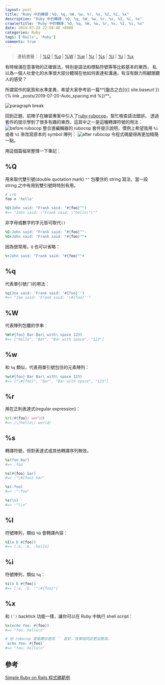 ```yaml
---
layout: post
title: "Ruby 中的轉譯：%Q, %q, %W, %w, %r, %s, %I, %i, %x"
description: "Ruby 中的轉譯：%Q, %q, %W, %w, %r, %s, %I, %i, %x"
crawlertitle: "Ruby 中的轉譯：%Q, %q, %W, %w, %r, %s, %I, %i, %x"
date: 2019-07-28 22:50:46 +0800
categories: Ruby
tags: ['Rails', 'Ruby']
comments: true
---
```


> 連結書籤： | [%Q](#q) | [%q](#q-1) | [%W](#w) | [%w](#w-1) | [%r](#r) | [%s](#s) | [%I](#i) | [%i](#i-1) | [%x](#x)


有時候滿在意事物的正確做法，特別是語法和標點符號等等比較基本的東西，
私以為一個人社會化的水準很大部分體現在他如何表達和溝通，有沒有餘力照顧閱聽人的感受？

所謂寫作的氣質和水準差異，希望大家參考前一篇**[盤古之白]({{ site.baseurl }}{% link _posts/2019-07-20-Auto_spacing.md %})**。

![paragraph break](https://order-brother.s3-ap-northeast-1.amazonaws.com/paragraph+break/separator-1.png)

回到正題，前陣子在練習專案中引入了[ruby-rubocop](https://marketplace.visualstudio.com/items?itemName=misogi.ruby-rubocop)，幫忙檢查語法錯誤，
透過套件的提示學到了很多有趣的東西，這其中之一是這種轉譯符號的用法：
![before rubocop](https://stevenchang.s3-ap-northeast-1.amazonaws.com/rubocop-before.jpg)
整合進編輯器的 rubocop 套件提示說明，慣例上希望我用 `%i` 或者 `%I` 來改寫原本的 symbol 陣列：
![after rubocop](https://stevenchang.s3-ap-northeast-1.amazonaws.com/rubocop-after.jpg)
令程式碼變得再更加精簡一點。

用這個篇幅來整理一下筆記：

## %Q

用來取代雙引號(double quotation mark) `""` 包覆住的 string 寫法，當一段 string 之中有用到雙引號時特別有用。

```ruby
# irb
foo = 'hello'

%Q(John said: "Frank said: "#{foo}"")
#=> "John said: \"Frank said: \"hello\"\""
```

非字母或數字的字元皆可取代`()`

```ruby
%Q-John said: "Frank said: "#{foo}""-
%Q+John said: "Frank said: "#{foo}""+
```

因為很常用，`Q` 也可以省略：

```ruby
%+John said: "Frank said: "#{foo}""+
```

## %q

代表單引號('')的用法：

```ruby
%q(Joe said: 'Frank said: '#{foo}'')
#=> "Joe said: 'Frank said: '\#{foo}''"
```

## %W

代表陣列包覆的字串：

```ruby
%W(#{foo} Bar Bar\ with\ space 123)
#=> ["hello", "Bar", "Bar with space", "123"]
```

## %w

和 `%q` 類似，代表用單引號包住的元素陣列：

```ruby
%w(#{foo} Bar Bar\ with\ space 123)
#=> ["\#{foo}", "Bar", "Bar with space", "123"]
```

## %r

用在正則表達式(regular expression)：

```ruby
%r(/#{foo}/ world)
#=> /\/hello\/ world/
```

## %s

轉譯符號，但對表達式或其他轉譯序列無效。

```ruby
%s(foo bar)
#=> :foo

%s(#{foo} bar)
#=> :"\#{foo} bar"

%s(:foo)
#=> :":foo"

%s(\n)
#=> :"\\n"
```

## %I

符號陣列，類似 `%Q` 會轉譯內容：

```ruby
%I(a b #{foo})
#=> [:a, :b, :hello]
```

## %i

符號陣列，類似 `%q`：

```ruby
%i(a b #{foo})
#=> [:a, :b, :"\#{foo}"]
```

## %x

和 `` (`) `` backtick 功能一樣，讓你可以在 Ruby 中執行 shell script：

```ruby
%x(echo foo: #{foo})
#=> "foo: hello\n"

# 但 robocop 會推薦你使用 `` 就好，效果相同卻更加簡潔。
`echo foo: #{foo}`
#=> "foo: hello\n"
```


## 參考

[Simple Ruby on Rails 程式碼範例](https://simpleror.wordpress.com/2009/03/15/q-q-w-w-x-r-s/)